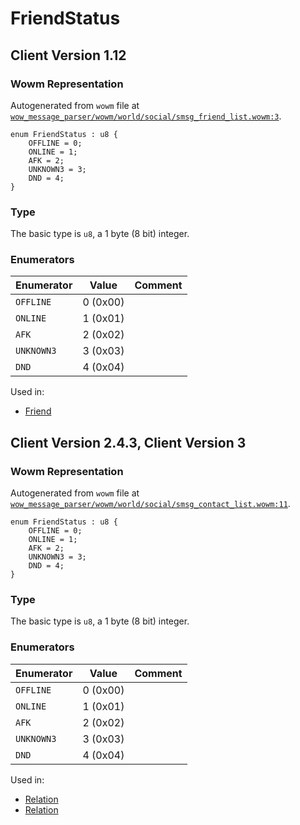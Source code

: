 # FriendStatus

## Client Version 1.12

### Wowm Representation

Autogenerated from `wowm` file at [`wow_message_parser/wowm/world/social/smsg_friend_list.wowm:3`](https://github.com/gtker/wow_messages/tree/main/wow_message_parser/wowm/world/social/smsg_friend_list.wowm#L3).

```rust,ignore
enum FriendStatus : u8 {
    OFFLINE = 0;
    ONLINE = 1;
    AFK = 2;
    UNKNOWN3 = 3;
    DND = 4;
}
```
### Type
The basic type is `u8`, a 1 byte (8 bit) integer.
### Enumerators
| Enumerator | Value  | Comment |
| --------- | -------- | ------- |
| `OFFLINE` | 0 (0x00) |  |
| `ONLINE` | 1 (0x01) |  |
| `AFK` | 2 (0x02) |  |
| `UNKNOWN3` | 3 (0x03) |  |
| `DND` | 4 (0x04) |  |

Used in:
* [Friend](friend.md)

## Client Version 2.4.3, Client Version 3

### Wowm Representation

Autogenerated from `wowm` file at [`wow_message_parser/wowm/world/social/smsg_contact_list.wowm:11`](https://github.com/gtker/wow_messages/tree/main/wow_message_parser/wowm/world/social/smsg_contact_list.wowm#L11).

```rust,ignore
enum FriendStatus : u8 {
    OFFLINE = 0;
    ONLINE = 1;
    AFK = 2;
    UNKNOWN3 = 3;
    DND = 4;
}
```
### Type
The basic type is `u8`, a 1 byte (8 bit) integer.
### Enumerators
| Enumerator | Value  | Comment |
| --------- | -------- | ------- |
| `OFFLINE` | 0 (0x00) |  |
| `ONLINE` | 1 (0x01) |  |
| `AFK` | 2 (0x02) |  |
| `UNKNOWN3` | 3 (0x03) |  |
| `DND` | 4 (0x04) |  |

Used in:
* [Relation](relation.md)
* [Relation](relation.md)

